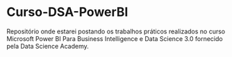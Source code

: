 # Curso-DSA-PowerBI
Repositório onde estarei postando os trabalhos práticos realizados no curso Microsoft Power BI Para Business Intelligence e Data Science 3.0 fornecido pela Data Science Academy.
